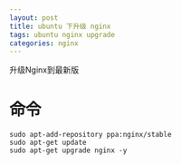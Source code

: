 ```yaml
---
layout: post
title: ubuntu 下升级 nginx
tags: ubuntu nginx upgrade
categories: nginx
---
```


升级Nginx到最新版

# 命令
    sudo apt-add-repository ppa:nginx/stable
    sudo apt-get update
    sudo apt-get upgrade nginx -y

